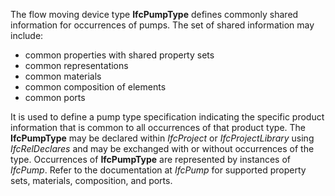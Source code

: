 The flow moving device type **IfcPumpType** defines commonly shared information for occurrences of pumps. The set of shared information may include:

* common properties with shared property sets
* common representations
* common materials
* common composition of elements
* common ports

It is used to define a pump type specification indicating the specific product information that is common to all occurrences of that product type. The **IfcPumpType** may be declared within _IfcProject_ or _IfcProjectLibrary_ using _IfcRelDeclares_ and may be exchanged with or without occurrences of the type. Occurrences of **IfcPumpType** are represented by instances of _IfcPump_. Refer to the documentation at _IfcPump_ for supported property sets, materials, composition, and ports.
